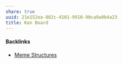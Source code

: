 ```yaml
---
share: true
uuid: 21e152ea-802c-4101-9910-90ca9a0b4a23
title: Kan Board
---
```

#### Backlinks

* [Meme Structures](/18e9f505-d972-4314-83cd-2fa8e20e00da)